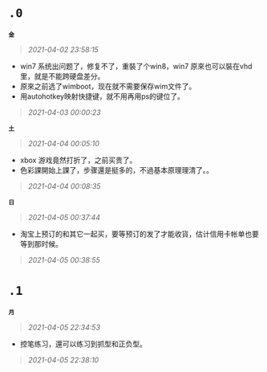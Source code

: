 **`.0`**
=========
**`金`**
>*2021-04-02 23:58:15*
- win7 系统出问题了，修复不了，重裝了个win8，win7 原來也可以裝在vhd里，就是不能跨硬盘差分。
- 原來之前选了wimboot，现在就不需要保存wim文件了。
- 用autohotkey映射快捷键，就不用再用ps的键位了。
>*2021-04-03 00:00:23*

**`土`**
>*2021-04-04 00:05:10*
- xbox 游戏竟然打折了，之前买贵了。
- 色彩課開始上課了，步骤還是挺多的，不過基本原理理清了。。
>*2021-04-04 00:08:35*

**`日`**
>*2021-04-05 00:37:44*
- 淘宝上预订的和其它一起买，要等预订的发了才能收貨，估计信用卡帐单也要等到那时候。
>*2021-04-05 00:38:55*

**`.1`**
=========
**`月`**
>*2021-04-05 22:34:53*
- 控笔练习，還可以练习到抓型和正负型。
>*2021-04-05 22:38:10*